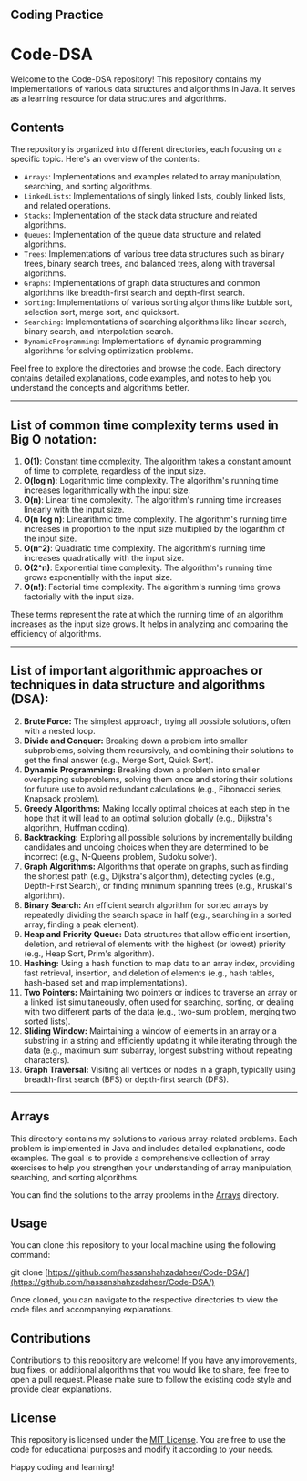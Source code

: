 ## Coding Practice


# Code-DSA

Welcome to the Code-DSA repository! This repository contains my implementations of various data structures and algorithms in Java. It serves as a learning resource for data structures and algorithms.

## Contents

The repository is organized into different directories, each focusing on a specific topic. Here's an overview of the contents:

- `Arrays`: Implementations and examples related to array manipulation, searching, and sorting algorithms.
- `LinkedLists`: Implementations of singly linked lists, doubly linked lists, and related operations.
- `Stacks`: Implementation of the stack data structure and related algorithms.
- `Queues`: Implementation of the queue data structure and related algorithms.
- `Trees`: Implementations of various tree data structures such as binary trees, binary search trees, and balanced trees, along with traversal algorithms.
- `Graphs`: Implementations of graph data structures and common algorithms like breadth-first search and depth-first search.
- `Sorting`: Implementations of various sorting algorithms like bubble sort, selection sort, merge sort, and quicksort.
- `Searching`: Implementations of searching algorithms like linear search, binary search, and interpolation search.
- `DynamicProgramming`: Implementations of dynamic programming algorithms for solving optimization problems.


Feel free to explore the directories and browse the code. Each directory contains detailed explanations, code examples, and notes to help you understand the concepts and algorithms better.

---
## List of common time complexity terms used in Big O notation:

1. **O(1)**: Constant time complexity. The algorithm takes a constant amount of time to complete, regardless of the input size.
2. **O(log n)**: Logarithmic time complexity. The algorithm's running time increases logarithmically with the input size.
3. **O(n)**: Linear time complexity. The algorithm's running time increases linearly with the input size.
4. **O(n log n)**: Linearithmic time complexity. The algorithm's running time increases in proportion to the input size multiplied by the logarithm of the input size.
5. **O(n^2)**: Quadratic time complexity. The algorithm's running time increases quadratically with the input size.
6. **O(2^n)**: Exponential time complexity. The algorithm's running time grows exponentially with the input size.
7. **O(n!)**: Factorial time complexity. The algorithm's running time grows factorially with the input size.

These terms represent the rate at which the running time of an algorithm increases as the input size grows. It helps in analyzing and comparing the efficiency of algorithms.

---


## List of important algorithmic approaches or techniques in data structure and algorithms (DSA):

2. **Brute Force:** The simplest approach, trying all possible solutions, often with a nested loop.
3. **Divide and Conquer:** Breaking down a problem into smaller subproblems, solving them recursively, and combining their solutions to get the final answer (e.g., Merge Sort, Quick Sort).
4. **Dynamic Programming:** Breaking down a problem into smaller overlapping subproblems, solving them once and storing their solutions for future use to avoid redundant calculations (e.g., Fibonacci series, Knapsack problem).
5. **Greedy Algorithms:** Making locally optimal choices at each step in the hope that it will lead to an optimal solution globally (e.g., Dijkstra's algorithm, Huffman coding).
6. **Backtracking:** Exploring all possible solutions by incrementally building candidates and undoing choices when they are determined to be incorrect (e.g., N-Queens problem, Sudoku solver).
7. **Graph Algorithms:** Algorithms that operate on graphs, such as finding the shortest path (e.g., Dijkstra's algorithm), detecting cycles (e.g., Depth-First Search), or finding minimum spanning trees (e.g., Kruskal's algorithm).
8. **Binary Search:** An efficient search algorithm for sorted arrays by repeatedly dividing the search space in half (e.g., searching in a sorted array, finding a peak element).
9. **Heap and Priority Queue:** Data structures that allow efficient insertion, deletion, and retrieval of elements with the highest (or lowest) priority (e.g., Heap Sort, Prim's algorithm).
10. **Hashing:** Using a hash function to map data to an array index, providing fast retrieval, insertion, and deletion of elements (e.g., hash tables, hash-based set and map implementations).
11. **Two Pointers:** Maintaining two pointers or indices to traverse an array or a linked list simultaneously, often used for searching, sorting, or dealing with two different parts of the data (e.g., two-sum problem, merging two sorted lists).
12. **Sliding Window:** Maintaining a window of elements in an array or a substring in a string and efficiently updating it while iterating through the data (e.g., maximum sum subarray, longest substring without repeating characters).
13. **Graph Traversal:** Visiting all vertices or nodes in a graph, typically using breadth-first search (BFS) or depth-first search (DFS).

---


## Arrays

This directory contains my solutions to various array-related problems. Each problem is implemented in Java and includes detailed explanations, code examples. The goal is to provide a comprehensive collection of array exercises to help you strengthen your understanding of array manipulation, searching, and sorting algorithms.

You can find the solutions to the array problems in the [Arrays](https://github.com/hassanshahzadaheer/Code-DSA/tree/main/Arrays) directory.


## Usage

You can clone this repository to your local machine using the following command:

git clone [https://github.com/hassanshahzadaheer/Code-DSA/](https://github.com/hassanshahzadaheer/Code-DSA/)


Once cloned, you can navigate to the respective directories to view the code files and accompanying explanations.

## Contributions

Contributions to this repository are welcome! If you have any improvements, bug fixes, or additional algorithms that you would like to share, feel free to open a pull request. Please make sure to follow the existing code style and provide clear explanations.

## License

This repository is licensed under the [MIT License](LICENSE). You are free to use the code for educational purposes and modify it according to your needs.

Happy coding and learning!

